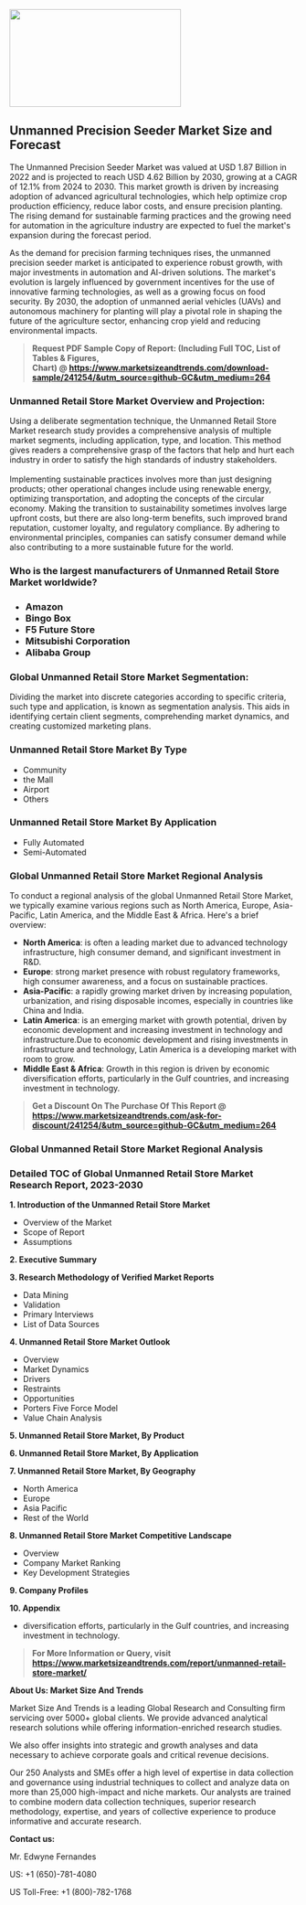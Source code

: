 <p><img class="alignnone size-medium wp-image-20088" src="https://ffe5etoiles.com/wp-content/uploads/2024/12/MST1-300x171.png" alt="" width="300" height="171" /></p><h2>Unmanned Precision Seeder Market Size and Forecast</h2><p>The Unmanned Precision Seeder Market was valued at USD 1.87 Billion in 2022 and is projected to reach USD 4.62 Billion by 2030, growing at a CAGR of 12.1% from 2024 to 2030. This market growth is driven by increasing adoption of advanced agricultural technologies, which help optimize crop production efficiency, reduce labor costs, and ensure precision planting. The rising demand for sustainable farming practices and the growing need for automation in the agriculture industry are expected to fuel the market's expansion during the forecast period.</p><p>As the demand for precision farming techniques rises, the unmanned precision seeder market is anticipated to experience robust growth, with major investments in automation and AI-driven solutions. The market's evolution is largely influenced by government incentives for the use of innovative farming technologies, as well as a growing focus on food security. By 2030, the adoption of unmanned aerial vehicles (UAVs) and autonomous machinery for planting will play a pivotal role in shaping the future of the agriculture sector, enhancing crop yield and reducing environmental impacts.</p></p><blockquote id="" class=""><strong>Request PDF Sample Copy of Report: (Including Full TOC, List of Tables &amp; Figures, Chart)&nbsp;@&nbsp;<strong><a href="https://www.marketsizeandtrends.com/download-sample/241254/&utm_source=github-GC&utm_medium=264" target="_blank">https://www.marketsizeandtrends.com/download-sample/241254/&utm_source=github-GC&utm_medium=264</a></strong></strong></blockquote><h3 id="" class="">Unmanned Retail Store Market&nbsp;Overview and Projection:</h3><p id="" class="">Using a deliberate segmentation technique, the Unmanned Retail Store Market research study provides a comprehensive analysis of multiple market segments, including application, type, and location. This method gives readers a comprehensive grasp of the factors that help and hurt each industry in order to satisfy the high standards of industry stakeholders. <br /> <br />Implementing sustainable practices involves more than just designing products; other operational changes include using renewable energy, optimizing transportation, and adopting the concepts of the circular economy. Making the transition to sustainability sometimes involves large upfront costs, but there are also long-term benefits, such improved brand reputation, customer loyalty, and regulatory compliance. By adhering to environmental principles, companies can satisfy consumer demand while also contributing to a more sustainable future for the world.</p><h3 id="" class="">Who is the largest manufacturers of&nbsp;Unmanned Retail Store Market worldwide?</h3><h3 class=""><p><ul><li>Amazon </li><li> Bingo Box </li><li> F5 Future Store </li><li> Mitsubishi Corporation </li><li> Alibaba Group</li></ul></p></h3><h3 id="" class="">Global&nbsp;Unmanned Retail Store Market Segmentation:</h3><p id="" class="">Dividing the market into discrete categories according to specific criteria, such type and application, is known as segmentation analysis. This aids in identifying certain client segments, comprehending market dynamics, and creating customized marketing plans.</p><h3 id="" class="">Unmanned Retail Store Market&nbsp;By Type</h3><p><p><ul><li>Community</li><li> the Mall</li><li> Airport</li><li> Others</p></li></ul></p></p><h3 id="" class="">Unmanned Retail Store Market&nbsp;By Application</h3><p class=""><p><ul><li>Fully Automated</li><li> Semi-Automated</li></ul></p></p><h3 id="" class="">Global Unmanned Retail Store Market Regional Analysis</h3><p id="" class="">To conduct a regional analysis of the global Unmanned Retail Store Market, we typically examine various regions such as North America, Europe, Asia-Pacific, Latin America, and the Middle East &amp; Africa. Here's a brief overview:</p><ul><li><strong>North America</strong>: is often a leading market due to advanced technology infrastructure, high consumer demand, and significant investment in R&amp;D.</li><li><strong>Europe</strong>: strong market presence with robust regulatory frameworks, high consumer awareness, and a focus on sustainable practices.</li><li><strong>Asia-Pacific</strong>: a rapidly growing market driven by increasing population, urbanization, and rising disposable incomes, especially in countries like China and India.</li><li><strong>Latin America</strong>: is an emerging market with growth potential, driven by economic development and increasing investment in technology and infrastructure.Due to economic development and rising investments in infrastructure and technology, Latin America is a developing market with room to grow.</li><li><strong>Middle East &amp; Africa</strong>: Growth in this region is driven by economic diversification efforts, particularly in the Gulf countries, and increasing investment in technology.</li></ul><blockquote id="" class=""><strong>Get a Discount On The Purchase Of This Report @ <strong><a href="https://www.marketsizeandtrends.com/ask-for-discount/241254/&utm_source=github-GC&utm_medium=264" target="_blank">https://www.marketsizeandtrends.com/ask-for-discount/241254/&utm_source=github-GC&utm_medium=264</a></strong></strong></blockquote><h3 id="" class="">Global Unmanned Retail Store Market Regional Analysis</h3><h3 id="" class="">Detailed TOC of Global Unmanned Retail Store Market Research Report, 2023-2030</h3><p id="" class=""><strong>1. Introduction of the Unmanned Retail Store Market</strong></p><ul><li>Overview of the Market</li><li>Scope of Report</li><li>Assumptions</li></ul><p id="" class=""><strong>2. Executive Summary</strong></p><p id="" class=""><strong>3. Research Methodology of Verified Market Reports</strong></p><ul><li>Data Mining</li><li>Validation</li><li>Primary Interviews</li><li>List of Data Sources</li></ul><p id="" class=""><strong>4. Unmanned Retail Store Market Outlook</strong></p><ul><li>Overview</li><li>Market Dynamics</li><li>Drivers</li><li>Restraints</li><li>Opportunities</li><li>Porters Five Force Model</li><li>Value Chain Analysis</li></ul><p id="" class=""><strong>5. Unmanned Retail Store Market, By Product</strong></p><p id="" class=""><strong>6. Unmanned Retail Store Market, By Application</strong></p><p id="" class=""><strong>7. Unmanned Retail Store Market, By Geography</strong></p><ul><li>North America</li><li>Europe</li><li>Asia Pacific</li><li>Rest of the World</li></ul><p id="" class=""><strong>8. Unmanned Retail Store Market Competitive Landscape</strong></p><ul><li>Overview</li><li>Company Market Ranking</li><li>Key Development Strategies</li></ul><p id="" class=""><strong>9. Company Profiles</strong></p><p id="" class=""><strong>10. Appendix</strong></p><ul><li>diversification efforts, particularly in the Gulf countries, and increasing investment in technology.</li></ul><blockquote id="" class=""><strong>For More Information or Query, visit <strong><strong><a href="https://www.marketsizeandtrends.com/report/unmanned-retail-store-market/" target="_blank">https://www.marketsizeandtrends.com/report/unmanned-retail-store-market/</a></strong></strong></strong></blockquote><p id="" class=""><strong>About Us: Market Size And Trends</strong></p><p id="" class="">Market Size And Trends is a leading Global Research and Consulting firm servicing over 5000+ global clients. We provide advanced analytical research solutions while offering information-enriched research studies.</p><p id="" class="">We also offer insights into strategic and growth analyses and data necessary to achieve corporate goals and critical revenue decisions.</p><p id="" class="">Our 250 Analysts and SMEs offer a high level of expertise in data collection and governance using industrial techniques to collect and analyze data on more than 25,000 high-impact and niche markets. Our analysts are trained to combine modern data collection techniques, superior research methodology, expertise, and years of collective experience to produce informative and accurate research.</p><p id="" class=""><strong>Contact us:</strong></p><p id="" class="">Mr. Edwyne Fernandes</p><p id="" class="">US: +1 (650)-781-4080</p><p id="" class="">US Toll-Free: +1 (800)-782-1768</p>
